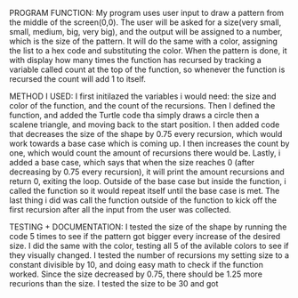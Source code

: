 PROGRAM FUNCTION:
My program uses user input to draw a pattern from the middle of the screen(0,0). The user will be asked for a size(very small, small, medium, big, very big), and the output will be
assigned to a number, which is the size of the pattern. It will do the same with a color, assigning the list to a hex code and substituting the color. When the pattern is done, it
with display how many times the function has recursed by tracking a variable called count at the top of the function, so whenever the function is recursed the count will add 1 to itself.

METHOD I USED:
I first initilazed the variables i would need: the size and color of the function, and the count of the recursions. Then I defined the function, and added the Turtle code tha simply draws
a circle then a scalene triangle, and moving back to the start position. I then added code that decreases the size of the shape by 0.75 every recursion, which would work towards a base case
which is coming up. I then increases the count by one, which would count the amount of recursions there would be. Lastly, i added a base case, which says that when the size reaches 0 (after
decreasing by 0.75 every recursion), it will print the amount recursions and return 0, exiting the loop. Outside of the base case but inside the function, i called the function so it would
repeat itself until the base case is met. The last thing i did was call the function outside of the function to kick off the first recursion after all the input from the user was collected.

TESTING + DOCUMENTATION:
I tested the size of the shape by running the code 5 times to see if the pattern got bigger every increase of the desired size. I did the same with the color, testing all 5 of the avilable
colors to see if they visually changed. I tested the number of recursions my setting size to a constant divisible by 10, and doing easy math to check if the function worked. Since the size
decreased by 0.75, there should be 1.25 more recurions than the size. I tested the size to be 30 and got
